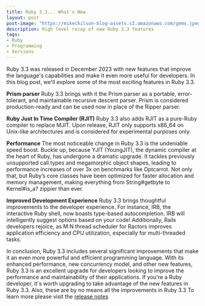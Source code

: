 ```yaml
---
title: Ruby 3.3... What's New
layout: post
post-image: "https://mikechilson-blog-assets.s3.amazonaws.com/gems.jpeg"
description: High level recap of new Ruby 3.3 features
tags:
- Ruby
- Programming
- Versions
---
```


Ruby 3.3 was released in December 2023 with new features that improve the language's capabilities and make it even more useful for developers. In this blog post, we'll explore some of the most exciting features in Ruby 3.3.

**Prism parser**
Ruby 3.3 brings with it the Prism parser as a portable, error-tolerant, and maintainable recursive descent parser. Prism is considered production-ready and can be used now in place of the Ripper parser.

**Ruby Just In Time Compiler (RJIT)**
Ruby 3.3 also adds RJIT as a pure-Ruby compiler to replace MJIT. Upon release, RJIT only supports x86_64 on Unix-like architectures and is considered for experimental purposes only.

**Performance**
The most noticeable change in Ruby 3.3 is the undeniable speed boost. Buckle up, because YJIT (YoungJIT), the dynamic compiler at the heart of Ruby, has undergone a dramatic upgrade. It tackles previously unsupported call types and megamorphic object shapes, leading to performance increases of over 3x on benchmarks like Optcarrot. Not only that, but Ruby’s core classes have been optimized for faster allocation and memory management, making everything from String#getbyte to Kernel#is_a? zippier than ever.

**Improved Development Experience**
Ruby 3.3 brings thoughtful improvements to the developer experience. For instance, IRB, the interactive Ruby shell, now boasts type-based autocompletion. IRB will intelligently suggest options based on your code! Additionally, Rails developers rejoice, as M:N thread scheduler for Ractors improves application efficiency and CPU utilization, especially for multi-threaded tasks.

In conclusion, Ruby 3.3 includes several significant improvements that make it an even more powerful and efficient programming language. With its enhanced performance, new concurrency model, and other new features, Ruby 3.3 is an excellent upgrade for developers looking to improve the performance and maintainability of their applications. If you're a Ruby developer, it's worth upgrading to take advantage of the new features in Ruby 3.3. Also, these are by no means all the improvements in Ruby 3.3 To learn more please visit the [release notes](https://www.ruby-lang.org/en/news/2023/12/25/ruby-3-3-0-released/)